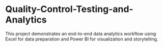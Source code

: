 # Quality-Control-Testing-and-Analytics
This project demonstrates an end-to-end data analytics workflow using Excel for data preparation and Power BI for visualization and storytelling.
